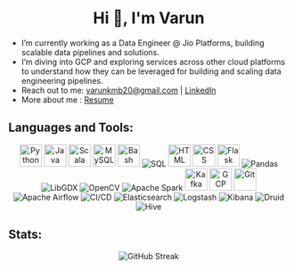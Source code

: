 <h1 align="center">Hi 👋, I'm Varun</h1>

- I’m currently working as a Data Engineer @ Jio Platforms, building scalable data pipelines and solutions.  
- I’m diving into GCP and exploring services across other cloud platforms to understand how they can be leveraged for building and scaling data engineering pipelines.  
- Reach out to me: varunkmb20@gmail.com | [LinkedIn](https://www.linkedin.com/in/varun-kumar-681977192/)  
- More about me : [Resume](https://drive.google.com/file/d/1iDBPvu8hymcxruwTMa-9UAvXQcCFSqVW/view?usp=drive_link)  

## Languages and Tools:
<p align="center">
  <img src="https://cdn.jsdelivr.net/gh/devicons/devicon/icons/python/python-original.svg" alt="Python" width="40" height="40"/>
  <img src="https://cdn.jsdelivr.net/gh/devicons/devicon/icons/java/java-original.svg" alt="Java" width="40" height="40"/>
  <img src="https://cdn.jsdelivr.net/gh/devicons/devicon/icons/scala/scala-original.svg" alt="Scala" width="40" height="40"/>
  <img src="https://cdn.jsdelivr.net/gh/devicons/devicon/icons/mysql/mysql-original.svg" alt="MySQL" width="40" height="40"/>
  <img src="https://cdn.jsdelivr.net/gh/devicons/devicon/icons/bash/bash-original.svg" alt="Bash" width="40" height="40"/>
  <img src="https://img.shields.io/badge/SQL-003B57?style=for-the-badge&logo=databricks&logoColor=white" alt="SQL"/>
  <img src="https://cdn.jsdelivr.net/gh/devicons/devicon/icons/html5/html5-original.svg" alt="HTML" width="40" height="40"/>
  <img src="https://cdn.jsdelivr.net/gh/devicons/devicon/icons/css3/css3-original.svg" alt="CSS" width="40" height="40"/>
  <img src="https://cdn.jsdelivr.net/gh/devicons/devicon/icons/flask/flask-original.svg" alt="Flask" width="40" height="40"/>
  <img src="https://img.shields.io/badge/Pandas-150458?style=for-the-badge&logo=pandas&logoColor=white" alt="Pandas"/>
  <img src="https://img.shields.io/badge/LibGDX-E74C3C?style=for-the-badge&logo=java&logoColor=white" alt="LibGDX"/>
  <img src="https://img.shields.io/badge/OpenCV-5C3EE8?style=for-the-badge&logo=opencv&logoColor=white" alt="OpenCV"/>
  <img src="https://img.shields.io/badge/Apache%20Spark-E25A1C?style=for-the-badge&logo=apachespark&logoColor=white" alt="Apache Spark"/>
  <img src="https://cdn.jsdelivr.net/gh/devicons/devicon/icons/apachekafka/apachekafka-original.svg" alt="Kafka" width="40" height="40"/>
  <img src="https://cdn.jsdelivr.net/gh/devicons/devicon/icons/googlecloud/googlecloud-original.svg" alt="GCP" width="40" height="40"/>
  <img src="https://cdn.jsdelivr.net/gh/devicons/devicon/icons/git/git-original.svg" alt="Git" width="40" height="40"/>
  <img src="https://img.shields.io/badge/Apache%20Airflow-017CEE?style=for-the-badge&logo=apacheairflow&logoColor=white" alt="Apache Airflow"/>
  <img src="https://img.shields.io/badge/CI%2FCD-2088FF?style=for-the-badge&logo=githubactions&logoColor=white" alt="CI/CD"/>
  <img src="https://img.shields.io/badge/Elasticsearch-005571?style=for-the-badge&logo=elasticsearch&logoColor=white" alt="Elasticsearch"/>
  <img src="https://img.shields.io/badge/Logstash-FCC624?style=for-the-badge&logo=logstash&logoColor=black" alt="Logstash"/>
  <img src="https://img.shields.io/badge/Kibana-E8478B?style=for-the-badge&logo=kibana&logoColor=white" alt="Kibana"/>
  <img src="https://img.shields.io/badge/Druid-29B5E8?style=for-the-badge&logo=apache&logoColor=white" alt="Druid"/>
  <img src="https://img.shields.io/badge/Hive-FDEE21?style=for-the-badge&logo=apachehive&logoColor=black" alt="Hive"/>
</p>

## Stats:
<p align="center">
  <!-- Total Contributions -->
  <img src="https://github-readme-streak-stats.herokuapp.com/?user=vkb20&theme=tokyonight&hide_border=true" alt="GitHub Streak"/>
</p>
